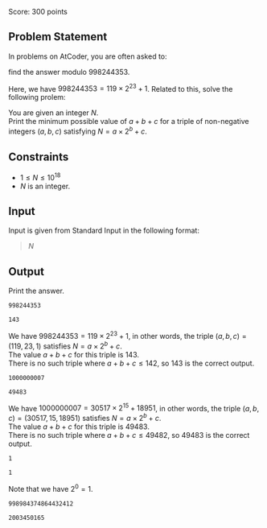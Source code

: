Score: $300$ points

## Problem Statement

In problems on AtCoder, you are often asked to:

find the answer modulo $998244353$.

Here, we have $998244353 = 119 \times 2^{23} + 1$. Related to this, solve the following prolem:

You are given an integer $N$.<br>
Print the minimum possible value of $a + b + c$ for a triple of non-negative integers $(a, b, c)$ satisfying $N = a \times 2^b + c$.

## Constraints

- $1 \leq N \leq 10^{18}$
- $N$ is an integer.

## Input

Input is given from Standard Input in the following format:

> $N$

## Output

Print the answer.

```input1
998244353
```

```output1
143
```

We have $998244353 = 119 \times 2^{23} + 1$, in other words, the triple $(a, b, c) = (119, 23, 1)$ satisfies $N = a \times 2^{b} + c$.<br>
The value $a+b+c$ for this triple is $143$.<br>
There is no such triple where $a+b+c \leq 142$, so $143$ is the correct output.  

```input2
1000000007
```

```output2
49483
```

We have $1000000007 = 30517 \times 2^{15} + 18951$, in other words, the triple $(a, b, c) = (30517, 15, 18951)$ satisfies $N = a \times 2^{b} + c$.<br>
The value $a+b+c$ for this triple is $49483$.<br>
There is no such triple where $a+b+c \leq 49482$, so $49483$ is the correct output.  

```input3
1
```

```output3
1
```

Note that we have $2^0 = 1$.

```input4
998984374864432412
```

```output4
2003450165
```